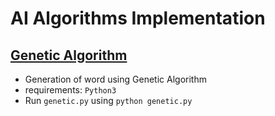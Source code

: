 # AI Algorithms Implementation
## [Genetic Algorithm](https://github.com/tarun-bisht/AI/tree/master/Genetic%20Algorithm)
* Generation of word using Genetic Algorithm
* requirements: `Python3`
* Run `genetic.py` using `python genetic.py`
